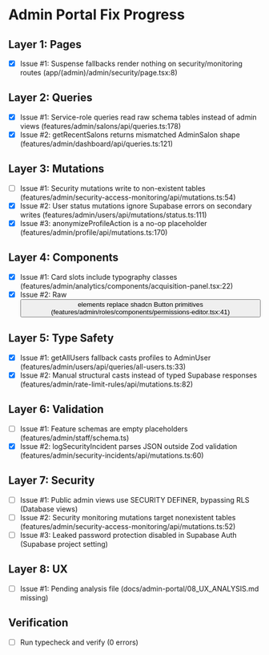 # Admin Portal Fix Progress

## Layer 1: Pages
- [x] Issue #1: Suspense fallbacks render nothing on security/monitoring routes (app/(admin)/admin/security/page.tsx:8)

## Layer 2: Queries
- [x] Issue #1: Service-role queries read raw schema tables instead of admin views (features/admin/salons/api/queries.ts:178)
- [x] Issue #2: getRecentSalons returns mismatched AdminSalon shape (features/admin/dashboard/api/queries.ts:121)

## Layer 3: Mutations
- [ ] Issue #1: Security mutations write to non-existent tables (features/admin/security-access-monitoring/api/mutations.ts:54)
- [x] Issue #2: User status mutations ignore Supabase errors on secondary writes (features/admin/users/api/mutations/status.ts:111)
- [x] Issue #3: anonymizeProfileAction is a no-op placeholder (features/admin/profile/api/mutations.ts:170)

## Layer 4: Components
- [x] Issue #1: Card slots include typography classes (features/admin/analytics/components/acquisition-panel.tsx:22)
- [x] Issue #2: Raw <button> elements replace shadcn Button primitives (features/admin/roles/components/permissions-editor.tsx:41)

## Layer 5: Type Safety
- [x] Issue #1: getAllUsers fallback casts profiles to AdminUser (features/admin/users/api/queries/all-users.ts:33)
- [x] Issue #2: Manual structural casts instead of typed Supabase responses (features/admin/rate-limit-rules/api/mutations.ts:82)

## Layer 6: Validation
- [ ] Issue #1: Feature schemas are empty placeholders (features/admin/staff/schema.ts)
- [x] Issue #2: logSecurityIncident parses JSON outside Zod validation (features/admin/security-incidents/api/mutations.ts:60)

## Layer 7: Security
- [ ] Issue #1: Public admin views use SECURITY DEFINER, bypassing RLS (Database views)
- [ ] Issue #2: Security monitoring mutations target nonexistent tables (features/admin/security-access-monitoring/api/mutations.ts:52)
- [ ] Issue #3: Leaked password protection disabled in Supabase Auth (Supabase project setting)

## Layer 8: UX
- [ ] Issue #1: Pending analysis file (docs/admin-portal/08_UX_ANALYSIS.md missing)

## Verification
- [ ] Run typecheck and verify (0 errors)
